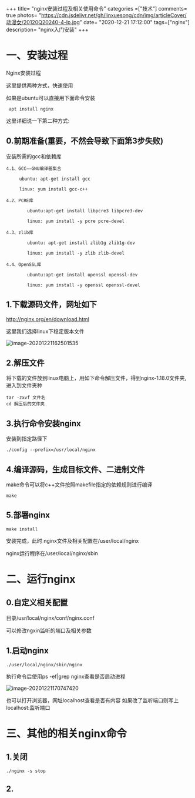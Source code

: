 +++
title= "nginx安装过程及相关使用命令"
categories =["技术"]
comments= true
photos= "https://cdn.jsdelivr.net/gh/linxuesong/cdn/img/articleCover/动漫女/20120Q20240-4-lp.jpg"
date= "2020-12-21 17:12:00"
tags=["nginx"]
description= "nginx入门安装"
+++





# 一、安装过程

Nginx安装过程

这里提供两种方式，快速使用

如果是ubuntu可以直接用下面命令安装

````
 apt install nginx
````



这里详细说一下第二种方式:

## 0.前期准备(重要，不然会导致下面第3步失败)

安装所需的gcc和依赖库

````
4.1、GCC——GNU编译器集合    

     ubuntu: apt-get install gcc     

     linux: yum install gcc-c++ 

4.2、PCRE库    

        ubuntu:apt-get install libpcre3 libpcre3-dev

        linux: yum install -y pcre pcre-devel

4.3、zlib库   

        ubuntu: apt-get install zlib1g zlib1g-dev

        linux: yum install -y zlib zlib-devel

4.4、OpenSSL库  

        ubuntu:apt-get install openssl openssl-dev

        linux: yum install -y openssl openssl-devel
````





## 1.下载源码文件，网址如下

http://nginx.org/en/download.html

这里我们选择linux下稳定版本文件

![image-20201221162501535](C:\Users\linxuesong\AppData\Roaming\Typora\typora-user-images\image-20201221162501535.png)

## 2.解压文件

将下载的文件放到linux电脑上，用如下命令解压文件，得到nginx-1.18.0文件夹,进入到文件夹种

````
tar -zxvf 文件名
cd 解压后的文件夹
````

## 3.执行命令安装nginx

安装到指定路径下

````
./config --prefix=/usr/local/nginx  
````

## 4.编译源码，生成目标文件、二进制文件

make命令可以将c++文件按照makefile指定的依赖规则进行编译

````
make
````

## 5.部署nginx

````
make install
````

安装完成，此时
nginx文件及相关配置在/user/local/nginx

nginx运行程序在/user/local/nginx/sbin

# 二、运行nginx

## 0.自定义相关配置

目录/usr/local/nginx/conf/nginx.conf

可以修改ngxin监听的端口及相关参数

## 1.启动nginx

````
./user/local/nginx/sbin/nginx
````

执行命令后使用ps -ef|grep nginx查看是否启动进程

![image-20201221170747420](C:\Users\linxuesong\AppData\Roaming\Typora\typora-user-images\image-20201221170747420.png)

也可以打开浏览器，网址localhost查看是否有内容
如果改了监听端口则写上localhost:监听端口

# 三、其他的相关nginx命令

## 1.关闭

````
./nginx -s stop
````

## 2.

